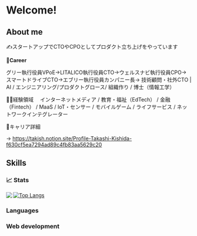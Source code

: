 # Welcome!
## About me
✍️スタートアップでCTOやCPOとしてプロダクト立ち上げをやっています

🌴**Career**

グリー執行役員VPoE→LITALICO執行役員CTO→ウェルスナビ執行役員CPO→スマートドライブCTO→エブリー執行役員カンパニー長→ 技術顧問・社外CTO | AI / エンジニアリング/プロダクトグロース/ 組織作り / 博士（情報工学）
 
👨‍💻経験領域
　インターネットメディア / 教育・福祉（EdTech） / 金融（Fintech） / MaaS / IoT・センサー / モバイルゲーム / ライフサービス / ネットワークインテグレーター

🔗キャリア詳細

→ https://takish.notion.site/Profile-Takashi-Kishida-f630cf5ea7294ad89c4fb83aa5629c20

## Skills
### 📈 Stats
<a href="https://github.com/anuraghazra/github-readme-stats">
  <img align="left" src="https://github-readme-stats.vercel.app/api?username=takish&count_private=true&show_icons=true" />
</a>
<!--
<a href="https://github.com/anuraghazra/github-readme-stats">
  <img align="left" src="https://github-readme-stats.vercel.app/api/top-langs/?username=takish&count_private=true" />
</a>
-->

[![Top Langs](https://github-readme-stats.vercel.app/api/top-langs/?username=takish&count_private=true&hide=c,html)](https://github.com/anuraghazra/github-readme-stats)

<!--
**takish/takish** is a ✨ _special_ ✨ repository because its `README.md` (this file) appears on your GitHub profile.

Here are some ideas to get you started:

- 🔭 I’m currently working on ...
- 🌱 I’m currently learning ...
- 👯 I’m looking to collaborate on ...
- 🤔 I’m looking for help with ...
- 💬 Ask me about ...
- 📫 How to reach me: ...
- 😄 Pronouns: ...
- ⚡ Fun fact: ...
-->


### Languages

### Web development

